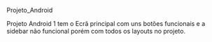 Projeto_Android

Projeto Android 1 tem o Ecrã principal com uns botões funcionais e a sidebar não funcional porém com todos os layouts no projeto.


